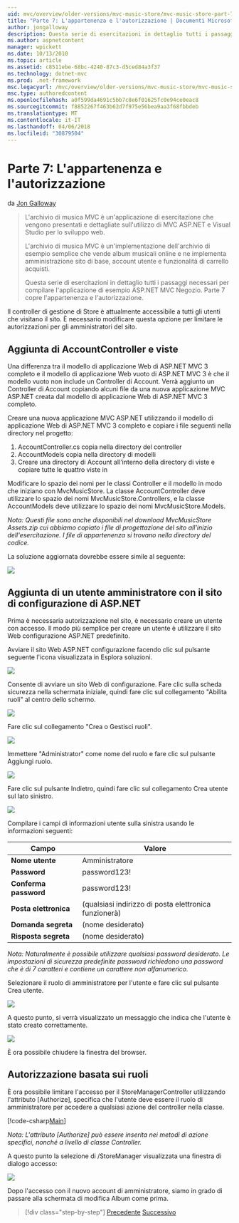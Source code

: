 ```yaml
---
uid: mvc/overview/older-versions/mvc-music-store/mvc-music-store-part-7
title: "Parte 7: L'appartenenza e l'autorizzazione | Documenti Microsoft"
author: jongalloway
description: Questa serie di esercitazioni in dettaglio tutti i passaggi necessari per compilare l'applicazione di esempio ASP.NET MVC Negozio. Parte 7 copre l'appartenenza e l'autorizzazione.
ms.author: aspnetcontent
manager: wpickett
ms.date: 10/13/2010
ms.topic: article
ms.assetid: c8511ebe-68bc-4240-87c3-d5ced84a3f37
ms.technology: dotnet-mvc
ms.prod: .net-framework
msc.legacyurl: /mvc/overview/older-versions/mvc-music-store/mvc-music-store-part-7
msc.type: authoredcontent
ms.openlocfilehash: a0f599da4691c5bb7c8e6f01625fc0e94ce0eac8
ms.sourcegitcommit: f8852267f463b62d7f975e56bea9aa3f68fbbdeb
ms.translationtype: MT
ms.contentlocale: it-IT
ms.lasthandoff: 04/06/2018
ms.locfileid: "30879504"
---
```

<a name="part-7-membership-and-authorization"></a>Parte 7: L'appartenenza e l'autorizzazione
====================
da [Jon Galloway](https://github.com/jongalloway)

> L'archivio di musica MVC è un'applicazione di esercitazione che vengono presentati e dettagliate sull'utilizzo di MVC ASP.NET e Visual Studio per lo sviluppo web.  
>   
> L'archivio di musica MVC è un'implementazione dell'archivio di esempio semplice che vende album musicali online e ne implementa amministrazione sito di base, account utente e funzionalità di carrello acquisti.  
>   
> Questa serie di esercitazioni in dettaglio tutti i passaggi necessari per compilare l'applicazione di esempio ASP.NET MVC Negozio. Parte 7 copre l'appartenenza e l'autorizzazione.


Il controller di gestione di Store è attualmente accessibile a tutti gli utenti che visitano il sito. È necessario modificare questa opzione per limitare le autorizzazioni per gli amministratori del sito.

## <a name="adding-the-accountcontroller-and-views"></a>Aggiunta di AccountController e viste

Una differenza tra il modello di applicazione Web di ASP.NET MVC 3 completo e il modello di applicazione Web vuoto di ASP.NET MVC 3 è che il modello vuoto non include un Controller di Account. Verrà aggiunto un Controller di Account copiando alcuni file da una nuova applicazione MVC ASP.NET creata dal modello di applicazione Web di ASP.NET MVC 3 completo.

Creare una nuova applicazione MVC ASP.NET utilizzando il modello di applicazione Web di ASP.NET MVC 3 completo e copiare i file seguenti nella directory nel progetto:

1. AccountController.cs copia nella directory del controller
2. AccountModels copia nella directory di modelli
3. Creare una directory di Account all'interno della directory di viste e copiare tutte le quattro viste in

Modificare lo spazio dei nomi per le classi Controller e il modello in modo che iniziano con MvcMusicStore. La classe AccountController deve utilizzare lo spazio dei nomi MvcMusicStore.Controllers, e la classe AccountModels deve utilizzare lo spazio dei nomi MvcMusicStore.Models.

*Nota: Questi file sono anche disponibili nel download MvcMusicStore Assets.zip cui abbiamo copiato i file di progettazione del sito all'inizio dell'esercitazione. I file di appartenenza si trovano nella directory del codice.*

La soluzione aggiornata dovrebbe essere simile al seguente:

![](mvc-music-store-part-7/_static/image1.png)

## <a name="adding-an-administrative-user-with-the-aspnet-configuration-site"></a>Aggiunta di un utente amministratore con il sito di configurazione di ASP.NET

Prima è necessaria autorizzazione nel sito, è necessario creare un utente con accesso. Il modo più semplice per creare un utente è utilizzare il sito Web configurazione ASP.NET predefinito.

Avviare il sito Web ASP.NET configurazione facendo clic sul pulsante seguente l'icona visualizzata in Esplora soluzioni.

![](mvc-music-store-part-7/_static/image2.png)

Consente di avviare un sito Web di configurazione. Fare clic sulla scheda sicurezza nella schermata iniziale, quindi fare clic sul collegamento "Abilita ruoli" al centro dello schermo.

![](mvc-music-store-part-7/_static/image3.png)

Fare clic sul collegamento "Crea o Gestisci ruoli".

![](mvc-music-store-part-7/_static/image4.png)

Immettere "Administrator" come nome del ruolo e fare clic sul pulsante Aggiungi ruolo.

![](mvc-music-store-part-7/_static/image5.png)

Fare clic sul pulsante Indietro, quindi fare clic sul collegamento Crea utente sul lato sinistro.

![](mvc-music-store-part-7/_static/image6.png)

Compilare i campi di informazioni utente sulla sinistra usando le informazioni seguenti:

| **Campo** | **Valore** |
| --- | --- |
| **Nome utente** | Amministratore |
| **Password** | password123! |
| **Conferma password** | password123! |
| **Posta elettronica** | (qualsiasi indirizzo di posta elettronica funzionerà) |
| **Domanda segreta** | (nome desiderato) |
| **Risposta segreta** | (nome desiderato) |

*Nota: Naturalmente è possibile utilizzare qualsiasi password desiderato. Le impostazioni di sicurezza predefinite password richiedono una password che è di 7 caratteri e contiene un carattere non alfanumerico.*

Selezionare il ruolo di amministratore per l'utente e fare clic sul pulsante Crea utente.

![](mvc-music-store-part-7/_static/image7.png)

A questo punto, si verrà visualizzato un messaggio che indica che l'utente è stato creato correttamente.

![](mvc-music-store-part-7/_static/image8.png)

È ora possibile chiudere la finestra del browser.

## <a name="role-based-authorization"></a>Autorizzazione basata sui ruoli

È ora possibile limitare l'accesso per il StoreManagerController utilizzando l'attributo [Authorize], specifica che l'utente deve essere il ruolo di amministratore per accedere a qualsiasi azione del controller nella classe.

[!code-csharp[Main](mvc-music-store-part-7/samples/sample1.cs)]

*Nota: L'attributo [Authorize] può essere inserita nei metodi di azione specifici, nonché a livello di classe Controller.*

A questo punto la selezione di /StoreManager visualizzata una finestra di dialogo accesso:

![](mvc-music-store-part-7/_static/image9.png)

Dopo l'accesso con il nuovo account di amministratore, siamo in grado di passare alla schermata di modifica Album come prima.

> [!div class="step-by-step"]
> [Precedente](mvc-music-store-part-6.md)
> [Successivo](mvc-music-store-part-8.md)
